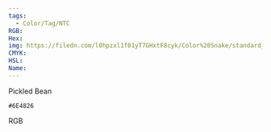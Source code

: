 ```yaml
---
tags:
  - Color/Tag/NTC
RGB:
Hex:
img: https://filedn.com/l0hpzxl1f01yT7GHxtF8cyk/Color%20Snake/standard_csv_to_svg//6E4826.svg
CMYK:
HSL:
Name:
---
```

Pickled Bean
```palette
#6E4826
```
RGB
